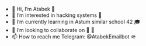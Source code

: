 - 👋 Hi, I’m Atabek 🎩
- 👀 I’m interested in hacking systems 👾
- 🌱 I’m currently learning in Astum similar school 42 🎓
- 💞️ I’m looking to collaborate on 🔎 🌹
- 📫 How to reach me Telegram: @AtabekEmailbot 🪖
